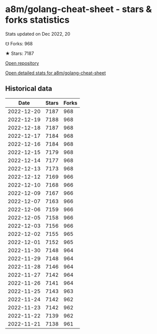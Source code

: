 # a8m/golang-cheat-sheet - stars & forks statistics

Stats updated on Dec 2022, 20

☋ Forks: 968

★ Stars: 7187

[Open repository](https://github.com/a8m/golang-cheat-sheet)

[Open detailed stats for a8m/golang-cheat-sheet](https://reviewgithub.com/rep/a8m/golang-cheat-sheet)

## Historical data
| Date | Stars | Forks |
|------|-------|-------|
| 2022-12-20 | 7187 | 968 | 
| 2022-12-19 | 7188 | 968 | 
| 2022-12-18 | 7187 | 968 | 
| 2022-12-17 | 7184 | 968 | 
| 2022-12-16 | 7184 | 968 | 
| 2022-12-15 | 7179 | 968 | 
| 2022-12-14 | 7177 | 968 | 
| 2022-12-13 | 7173 | 968 | 
| 2022-12-12 | 7169 | 966 | 
| 2022-12-10 | 7168 | 966 | 
| 2022-12-09 | 7167 | 966 | 
| 2022-12-07 | 7163 | 966 | 
| 2022-12-06 | 7159 | 966 | 
| 2022-12-05 | 7158 | 966 | 
| 2022-12-03 | 7156 | 966 | 
| 2022-12-02 | 7155 | 965 | 
| 2022-12-01 | 7152 | 965 | 
| 2022-11-30 | 7148 | 964 | 
| 2022-11-29 | 7148 | 964 | 
| 2022-11-28 | 7146 | 964 | 
| 2022-11-27 | 7142 | 964 | 
| 2022-11-26 | 7141 | 964 | 
| 2022-11-25 | 7143 | 963 | 
| 2022-11-24 | 7142 | 962 | 
| 2022-11-23 | 7142 | 962 | 
| 2022-11-22 | 7139 | 962 | 
| 2022-11-21 | 7138 | 961 | 

